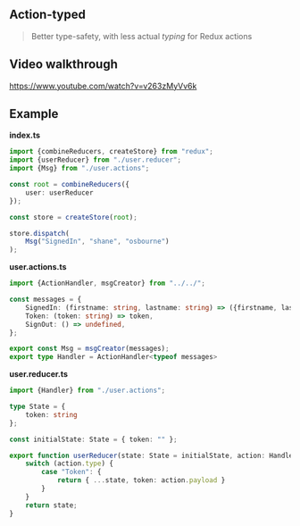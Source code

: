 ## Action-typed

> Better type-safety, with less actual *typing* for Redux actions

## Video walkthrough

https://www.youtube.com/watch?v=v263zMyVv6k

## Example

**index.ts**

```ts
import {combineReducers, createStore} from "redux";
import {userReducer} from "./user.reducer";
import {Msg} from "./user.actions";

const root = combineReducers({
    user: userReducer
});

const store = createStore(root);

store.dispatch(
    Msg("SignedIn", "shane", "osbourne")
);
```

**user.actions.ts**

```ts
import {ActionHandler, msgCreator} from "../../";

const messages = {
    SignedIn: (firstname: string, lastname: string) => ({firstname, lastname}),
    Token: (token: string) => token,
    SignOut: () => undefined,
};

export const Msg = msgCreator(messages);
export type Handler = ActionHandler<typeof messages>
```

**user.reducer.ts**

```ts
import {Handler} from "./user.actions";

type State = {
    token: string
};

const initialState: State = { token: "" };

export function userReducer(state: State = initialState, action: Handler): State {
    switch (action.type) {
        case "Token": {
            return { ...state, token: action.payload }
        }
    }
    return state;
}
```
